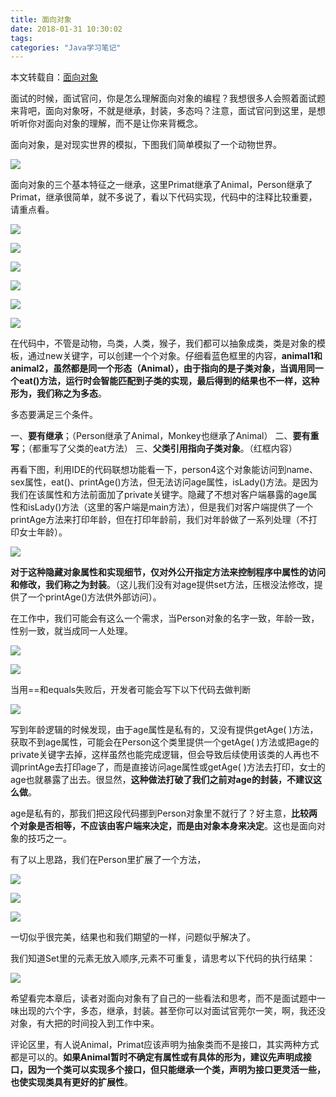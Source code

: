 ```yaml
---
title: 面向对象
date: 2018-01-31 10:30:02
tags:
categories: "Java学习笔记"
---
```


本文转载自：[面向对象](https://zhuanlan.zhihu.com/p/27681007)

面试的时候，面试官问，你是怎么理解面向对象的编程？我想很多人会照着面试题来背吧，面向对象呀，不就是继承，封装，多态吗？注意，面试官问到这里，是想听听你对面向对象的理解，而不是让你来背概念。

面向对象，是对现实世界的模拟，下图我们简单模拟了一个动物世界。

![](/images/categories/java/029/01.jpg)

<!--more-->

面向对象的三个基本特征之一继承，这里Primat继承了Animal，Person继承了Primat，继承很简单，就不多说了，看以下代码实现，代码中的注释比较重要，请重点看。

![](/images/categories/java/029/02.jpg)

![](/images/categories/java/029/03.jpg)

![](/images/categories/java/029/04.jpg)

![](/images/categories/java/029/05.jpg)

![](/images/categories/java/029/06.jpg)

![](/images/categories/java/029/07.jpg)

在代码中，不管是动物，鸟类，人类，猴子，我们都可以抽象成类，类是对象的模板，通过new关键字，可以创建一个个对象。仔细看蓝色框里的内容，**animal1和animal2，虽然都是同一个形态（Animal），由于指向的是子类对象，当调用同一个eat()方法，运行时会智能匹配到子类的实现，最后得到的结果也不一样，这种形为，我们称之为多态**。

多态要满足三个条件。

一、**要有继承**；（Person继承了Animal，Monkey也继承了Animal）
二、**要有重写**；（都重写了父类的eat方法）
三、**父类引用指向子类对象**。（红框内容）

再看下图，利用IDE的代码联想功能看一下，person4这个对象能访问到name、sex属性，eat()、printAge()方法，但无法访问age属性，isLady()方法。是因为我们在该属性和方法前面加了private关键字。隐藏了不想对客户端暴露的age属性和isLady()方法（这里的客户端是main方法），但是我们对客户端提供了一个printAge方法来打印年龄，但在打印年龄前，我们对年龄做了一系列处理（不打印女士年龄）。

![](/images/categories/java/029/08.jpg)

**对于这种隐藏对象属性和实现细节，仅对外公开指定方法来控制程序中属性的访问和修改，我们称之为封装**。（这儿我们没有对age提供set方法，压根没法修改，提供了一个printAge()方法供外部访问）。

在工作中，我们可能会有这么一个需求，当Person对象的名字一致，年龄一致，性别一致，就当成同一人处理。

![](/images/categories/java/029/09.jpg)

![](/images/categories/java/029/10.jpg)

当用==和equals失败后，开发者可能会写下以下代码去做判断

![](/images/categories/java/029/11.jpg)

写到年龄逻辑的时候发现，由于age属性是私有的，又没有提供getAge( )方法，获取不到age属性，可能会在Person这个类里提供一个getAge( )方法或把age的private关键字去掉，这样虽然也能完成逻辑，但会导致后续使用该类的人再也不调printAge去打印age了，而是直接访问age属性或getAge( )方法去打印，女士的age也就暴露了出去。很显然，**这种做法打破了我们之前对age的封装，不建议这么做**。

age是私有的，那我们把这段代码挪到Person对象里不就行了？好主意，**比较两个对象是否相等，不应该由客户端来决定，而是由对象本身来决定**。这也是面向对象的技巧之一。

有了以上思路，我们在Person里扩展了一个方法，

![](/images/categories/java/029/12.jpg)

![](/images/categories/java/029/13.jpg)

![](/images/categories/java/029/14.jpg)

一切似乎很完美，结果也和我们期望的一样，问题似乎解决了。

我们知道Set里的元素无放入顺序,元素不可重复，请思考以下代码的执行结果：

![](/images/categories/java/029/15.jpg)

希望看完本章后，读者对面向对象有了自己的一些看法和思考，而不是面试题中一味出现的六个字，多态，继承，封装。甚至你可以对面试官莞尔一笑，啊，我还没对象，有大把的时间投入到工作中来。

评论区里，有人说Animal，Primat应该声明为抽象类而不是接口，其实两种方式都是可以的。**如果Animal暂时不确定有属性或有具体的形为，建议先声明成接口，因为一个类可以实现多个接口，但只能继承一个类，声明为接口更灵活一些，也使实现类具有更好的扩展性**。
